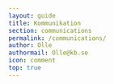 ```yaml
---
layout: guide
title: Kommunikation
section: communications
permalink: /communications/
author: Olle
authormail: Olle@kb.se
icon: comment
top: true
---
```





